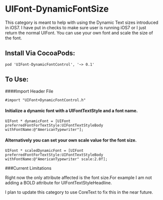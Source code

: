UIFont-DynamicFontSize
======================

This category is meant to help with using the Dynamic Text sizes introduced in iOS7. I have put in checks to make sure user is running iOS7 or I just return the normal UIFont. You can use your own font and scale the size of the font.


Install Via CocoaPods:
----------------------

    pod 'UIFont-DynamicFontControl', '~> 0.1'

To Use:
----------------------

####Import Header File

    #import "UIFont+DynamicFontControl.h"
  
#### Initialize a dynamic font with a UIFontTextStyle and a font name.

    UIFont * dynamicFont = [UIFont preferredFontForTextStyle:UIFontTextStyleBody withFontName:@"AmericanTypewriter"];
  
#### Alternatively you can set your own scale value for the font size.

    UIFont * scaledDynamicFont = [UIFont preferredFontForTextStyle:UIFontTextStyleBody withFontName:@"AmericanTypewriter" scale:2.0f];


###Current Limitations

Right now the only attribute affected is the font size.For example I am not adding a BOLD attribute for  UIFontTextStyleHeadline.

I plan to update this category to use CoreText to fix this in the near future.
